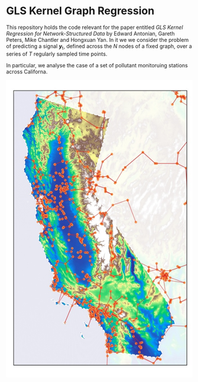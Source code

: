 # GLS Kernel Graph Regression

This repository holds the code relevant for the paper entitled *GLS Kernel Regression for Network-Structured Data* by Edward Antonian, Gareth Peters, Mike Chantler and Hongxuan Yan. In it we  we consider the problem of predicting a signal ***y***<sub>t</sub>, defined across the *N* nodes of a fixed graph, over a series of *T* regularly sampled time points. 

In particular, we analyse the case of a set of pollutant monitoruing stations across Californa. 

![](notebooks/cali-elev-map-scaled.jpg)